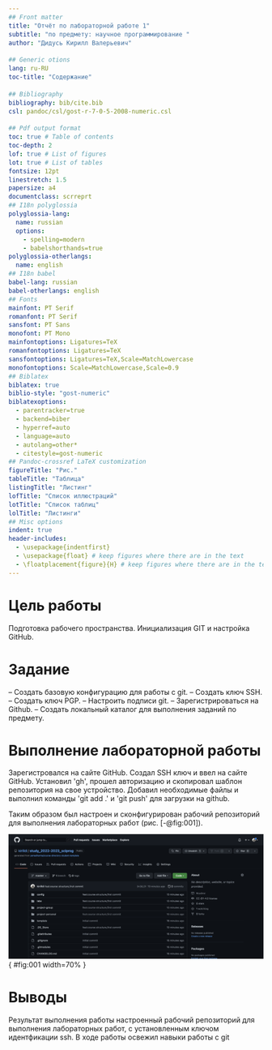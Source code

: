 ```yaml
---
## Front matter
title: "Отчёт по лабораторной работе 1"
subtitle: "по предмету: научное программирование "
author: "Дидусь Кирилл Валерьевич"

## Generic otions
lang: ru-RU
toc-title: "Содержание"

## Bibliography
bibliography: bib/cite.bib
csl: pandoc/csl/gost-r-7-0-5-2008-numeric.csl

## Pdf output format
toc: true # Table of contents
toc-depth: 2
lof: true # List of figures
lot: true # List of tables
fontsize: 12pt
linestretch: 1.5
papersize: a4
documentclass: scrreprt
## I18n polyglossia
polyglossia-lang:
  name: russian
  options:
	- spelling=modern
	- babelshorthands=true
polyglossia-otherlangs:
  name: english
## I18n babel
babel-lang: russian
babel-otherlangs: english
## Fonts
mainfont: PT Serif
romanfont: PT Serif
sansfont: PT Sans
monofont: PT Mono
mainfontoptions: Ligatures=TeX
romanfontoptions: Ligatures=TeX
sansfontoptions: Ligatures=TeX,Scale=MatchLowercase
monofontoptions: Scale=MatchLowercase,Scale=0.9
## Biblatex
biblatex: true
biblio-style: "gost-numeric"
biblatexoptions:
  - parentracker=true
  - backend=biber
  - hyperref=auto
  - language=auto
  - autolang=other*
  - citestyle=gost-numeric
## Pandoc-crossref LaTeX customization
figureTitle: "Рис."
tableTitle: "Таблица"
listingTitle: "Листинг"
lofTitle: "Список иллюстраций"
lotTitle: "Список таблиц"
lolTitle: "Листинги"
## Misc options
indent: true
header-includes:
  - \usepackage{indentfirst}
  - \usepackage{float} # keep figures where there are in the text
  - \floatplacement{figure}{H} # keep figures where there are in the text
---
```


# Цель работы

Подготовка рабочего пространства. Инициализация GIT и настройка GitHub.

# Задание

– Создать базовую конфигурацию для работы с git. 
– Создать ключ SSH.
– Создать ключ PGP.
– Настроить подписи git.
– Зарегистрироваться на Github.
– Создать локальный каталог для выполнения заданий по предмету.

# Выполнение лабораторной работы

Зарегистровался на сайте GitHub. Создал SSH ключ и ввел на сайте GitHub. Установил 'gh', прошел авторизацию и скопировал шаблон репозитория на свое устройство. Добавил необходимые файлы и выполнил команды 'git add .' и 'git push' для загрузки на github.
 
Таким образом был настроен и сконфигурирован рабочий репозиторий для выполнения лабораторных работ (рис. [-@fig:001]).

![Репозиторий проекта на github](image/1.png){ #fig:001 width=70% }

# Выводы

Результат выполнения работы настроенный рабочий репозиторий для выполнения лабораторных работ, с установленным ключом идентфикации ssh. В ходе работы освежил навыки работы с git
